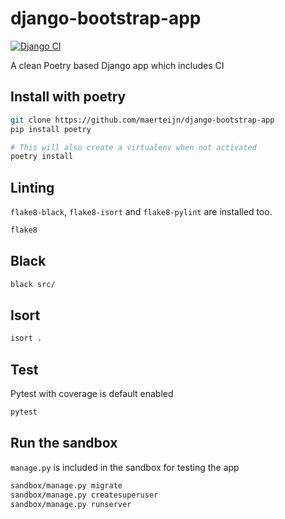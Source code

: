 # django-bootstrap-app
[![Django CI](https://github.com/maerteijn/django-bootstrap-app/actions/workflows/ci.yml/badge.svg)](https://github.com/maerteijn/django-bootstrap-app/actions/workflows/ci.yml)

A clean Poetry based Django app which includes CI

## Install with poetry
```bash
git clone https://github.com/maerteijn/django-bootstrap-app
pip install poetry

# This will also create a virtualenv when not activated
poetry install
```

## Linting
`flake8-black`, `flake8-isort` and `flake8-pylint` are installed too.
```bash
flake8
```

## Black
```bash
black src/
```

## Isort
```bash
isort .
```

## Test
Pytest with coverage is default enabled
```bash
pytest
```

## Run the sandbox
`manage.py` is included in the sandbox for testing the app
```bash
sandbox/manage.py migrate
sandbox/manage.py createsuperuser
sandbox/manage.py runserver
```

